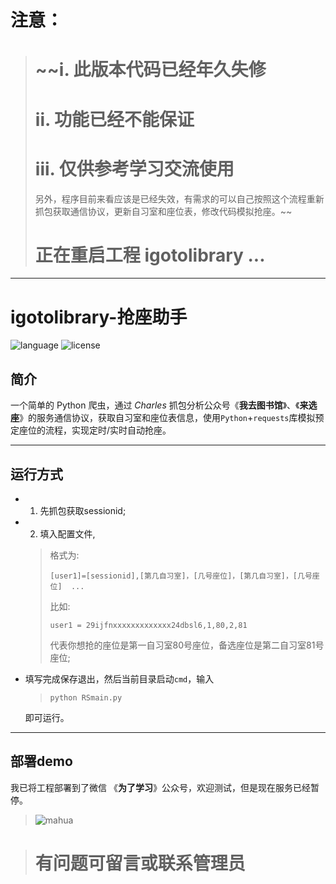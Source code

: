 # 注意：
> # ~~i.  此版本代码已经年久失修
> # ii. 功能已经不能保证
> # iii.  仅供参考学习交流使用
> 另外，程序目前来看应该是已经失效，有需求的可以自己按照这个流程重新抓包获取通信协议，更新自习室和座位表，修改代码模拟抢座。~~
> # 正在重启工程 igotolibrary ...

------

# igotolibrary-抢座助手
![language](https://img.shields.io/badge/language-python3.x-green.svg) 
![license](https://img.shields.io/badge/LICENSE-MIT-brightgreen.svg)
## 简介
一个简单的 Python 爬虫，通过 *Charles* 抓包分析公众号《**我去图书馆**》、《**来选座**》的服务通信协议，获取自习室和座位表信息，使用```Python```+```requests```库模拟预定座位的流程，实现定时/实时自动抢座。

------
## 运行方式
* 1. 先抓包获取sessionid;
* 2. 填入配置文件,
    > 格式为:
    > ```
    > [user1]=[sessionid],[第几自习室]，[几号座位]，[第几自习室]，[几号座位]  ...
    > ```
    > 比如:
    > ```
    > user1 = 29ijfnxxxxxxxxxxxxx24dbsl6,1,80,2,81 
    > ```
    > 代表你想抢的座位是第一自习室80号座位，备选座位是第二自习室81号座位;
  
* 填写完成保存退出，然后当前目录启动```cmd```，输入
    > ```shell
    > python RSmain.py 
    > ```
  即可运行。
 
 
------
## 部署demo
我已将工程部署到了微信 《**为了学习**》公众号，欢迎测试，但是现在服务已经暂停。

> ![mahua](https://github.com/RenjiaLu9527/igotolibrary/blob/master/qrcode.bmp)



> # 有问题可留言或联系管理员



    
